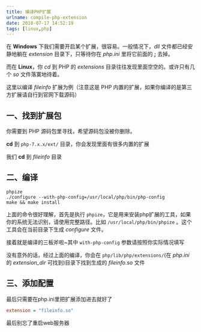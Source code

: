 ```yaml
---
title: 编译PHP扩展
urlname: compile-php-extension
date: 2018-07-17 14:52:19
tags: [linux,php]
---
```

在 **Windows** 下我们需要开启某个扩展，很容易。一般情况下，*dll* 文件都已经安静地躺在 *extension* 目录下，只等待你在 *php.ini* 里将它前面的 **;** 去掉。

而在 **Linux**，你 *cd* 到 PHP 的 *extensions* 目录往往发现里面空空的。或许只有几个 *so* 文件落寞地待着。

这里以编译 *fileinfo* 扩展为例（注意这是 PHP 内置的扩展，如果你编译的是第三方扩展请自行到官网下载源码）
## 一、找到扩展包

你需要到 PHP 源码包里寻找，希望源码包没被你删除。

**cd** 到 `php-7.x.x/ext/` 目录，你会发现里面有很多内置的扩展

我们 **cd** 到 *fileinfo* 目录
## 二、编译
```
phpize
./configure --with-php-config=/usr/local/php/bin/php-config
make && make install
```
上面的命令很好理解，首先是执行 `phpize`，它是用来安装php扩展的工具，如果你的系统无法识别，请使用完整路径。比如 `/usr/local/php/bin/phpize` 。这个工具会在当前目录下生成 *configure* 文件。

接着就是编译的三板斧啦~其中 `with-php-config` 参数请按照你实际情况填写

没有意外的话，经过上面的编译，你会在 `php/lib/php/extensions/`(在 *php.ini* 的 *extension_dir* 可找到)目录下找到生成的 *fileinfo.so* 文件
## 三、添加配置
最后只需要在php.ini里把扩展添加进去就好了
```ini
extension = "fileinfo.so"
```
最后别忘了重启web服务器
